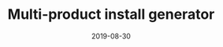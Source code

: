 ---
title: Multi-product install generator
company: Autodesk
byline: Designed the upgraded multi-product install sequencer and deployment tool
date: 2019-08-30
cover_image: 
tags: [portfolio]
has_writeup: false
---